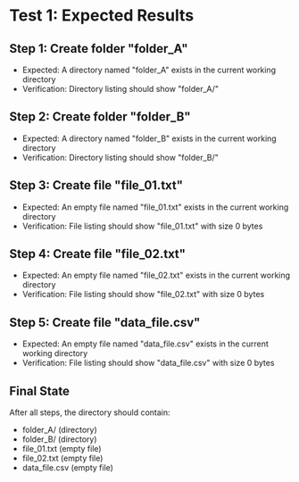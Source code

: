 # Test 1: Expected Results

## Step 1: Create folder "folder_A"
- Expected: A directory named "folder_A" exists in the current working directory
- Verification: Directory listing should show "folder_A/"

## Step 2: Create folder "folder_B"
- Expected: A directory named "folder_B" exists in the current working directory
- Verification: Directory listing should show "folder_B/"

## Step 3: Create file "file_01.txt"
- Expected: An empty file named "file_01.txt" exists in the current working directory
- Verification: File listing should show "file_01.txt" with size 0 bytes

## Step 4: Create file "file_02.txt"
- Expected: An empty file named "file_02.txt" exists in the current working directory
- Verification: File listing should show "file_02.txt" with size 0 bytes

## Step 5: Create file "data_file.csv"
- Expected: An empty file named "data_file.csv" exists in the current working directory
- Verification: File listing should show "data_file.csv" with size 0 bytes

## Final State
After all steps, the directory should contain:
- folder_A/ (directory)
- folder_B/ (directory)
- file_01.txt (empty file)
- file_02.txt (empty file)
- data_file.csv (empty file)